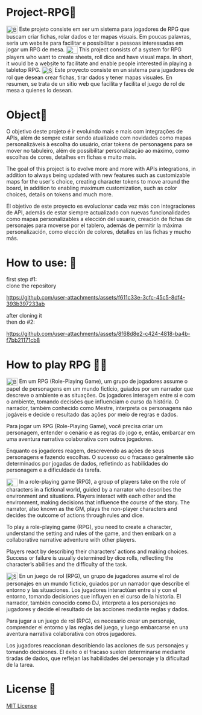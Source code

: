 # Project-RPG🐲
<img align="center" alt="Brasil" height="20" width="30" src="https://em-content.zobj.net/source/twitter/376/flag-brazil_1f1e7-1f1f7.png">
Este projeto consiste em ser um sistema para jogadores de RPG que buscam criar fichas, rolar dados e ter mapas visuais. Em poucas palavras, seria um website para facilitar e possibilitar a pessoas interessadas em jogar um RPG de mesa.


<img align="center" alt="USA" height="20" width="30" src="https://em-content.zobj.net/source/twitter/376/flag-united-states_1f1fa-1f1f8.png">
This project consists of a system for RPG players who want to create sheets, roll dice and have visual maps. In short, it would be a website to facilitate and enable people interested in playing a tabletop RPG.


<img align="center" alt="Spain" height="20" width="30" src="https://em-content.zobj.net/source/twitter/376/flag-spain_1f1ea-1f1f8.png">
Este proyecto consiste en un sistema para jugadores de rol que desean crear fichas, tirar dados y tener mapas visuales. En resumen, se trata de un sitio web que facilita y facilita el juego de rol de mesa a quienes lo desean.


# Object🎯 
O objetivo deste projeto é ir evoluindo mais e mais com integrações de APIs, além de sempre estar sendo atualizado com novidades como mapas personalizáveis à escolha do usuário, criar tokens de personagens para se mover no tabuleiro, além de possibilitar personalização ao máximo, como escolhas de cores, detalhes em fichas e muito mais.


The goal of this project is to evolve more and more with APIs integrations, in addition to always being updated with new features such as customizable maps for the user's choice, creating character tokens to move around the board, in addition to enabling maximum customization, such as color choices, details on tokens and much more.


El objetivo de este proyecto es evolucionar cada vez más con integraciones de API, además de estar siempre actualizado con nuevas funcionalidades como mapas personalizables a elección del usuario, creación de fichas de personajes para moverse por el tablero, además de permitir la máxima personalización, como elección de colores, detalles en las fichas y mucho más.


# How to use: 🧪
first step #1: <br>
clone the repository




https://github.com/user-attachments/assets/f611c33e-3cfc-45c5-8df4-393b397233ab




after cloning it <br>
then do #2:



https://github.com/user-attachments/assets/8f68d8e2-c424-4818-ba4b-f7bb21171cb8





# How to play RPG 🐦‍🔥


<img align="center" alt="Brasil" height="20" width="30" src="https://em-content.zobj.net/source/twitter/376/flag-brazil_1f1e7-1f1f7.png">
Em um RPG (Role-Playing Game), um grupo de jogadores assume o papel de personagens em um mundo fictício, guiados por um narrador que descreve o ambiente e as situações. Os jogadores interagem entre si e com o ambiente, tomando decisões que influenciam o curso da história. O narrador, também conhecido como Mestre, interpreta os personagens não jogáveis ​​e decide o resultado das ações por meio de regras e dados.


Para jogar um RPG (Role-Playing Game), você precisa criar um personagem, entender o cenário e as regras do jogo e, então, embarcar em uma aventura narrativa colaborativa com outros jogadores. 


Enquanto os jogadores reagem, descrevendo as ações de seus personagens e fazendo escolhas. O sucesso ou o fracasso geralmente são determinados por jogadas de dados, refletindo as habilidades do personagem e a dificuldade da tarefa.


<img align="center" alt="USA" height="20" width="30" src="https://em-content.zobj.net/source/twitter/376/flag-united-states_1f1fa-1f1f8.png">
In a role-playing game (RPG), a group of players take on the role of characters in a fictional world, guided by a narrator who describes the environment and situations. Players interact with each other and the environment, making decisions that influence the course of the story. The narrator, also known as the GM, plays the non-player characters and decides the outcome of actions through rules and dice.

To play a role-playing game (RPG), you need to create a character, understand the setting and rules of the game, and then embark on a collaborative narrative adventure with other players.

Players react by describing their characters’ actions and making choices. Success or failure is usually determined by dice rolls, reflecting the character’s abilities and the difficulty of the task.


<img align="center" alt="Spain" height="20" width="30" src="https://em-content.zobj.net/source/twitter/376/flag-spain_1f1ea-1f1f8.png">
En un juego de rol (RPG), un grupo de jugadores asume el rol de personajes en un mundo ficticio, guiados por un narrador que describe el entorno y las situaciones. Los jugadores interactúan entre sí y con el entorno, tomando decisiones que influyen en el curso de la historia. El narrador, también conocido como DJ, interpreta a los personajes no jugadores y decide el resultado de las acciones mediante reglas y dados.

Para jugar a un juego de rol (RPG), es necesario crear un personaje, comprender el entorno y las reglas del juego, y luego embarcarse en una aventura narrativa colaborativa con otros jugadores.

Los jugadores reaccionan describiendo las acciones de sus personajes y tomando decisiones. El éxito o el fracaso suelen determinarse mediante tiradas de dados, que reflejan las habilidades del personaje y la dificultad de la tarea.


 # License 📜


[MIT License](https://github.com/joaogabriel944ss/Project-RPG/blob/main/LICENSE)
